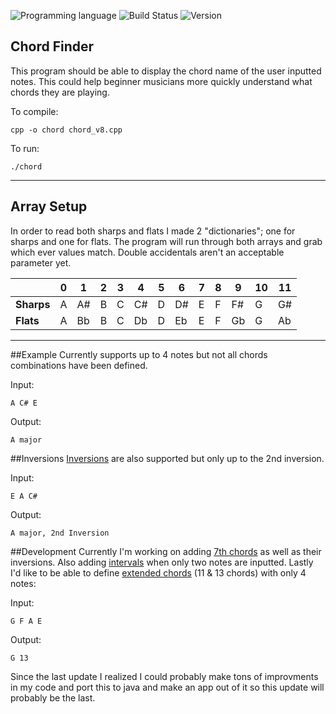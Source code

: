 <!-- using shields.io for status buttons -->
![Programming language](https://img.shields.io/badge/Language-C++-black.svg)
![Build Status](https://img.shields.io/badge/Build-Passing-green.svg)
![Version](https://img.shields.io/badge/Version-v0.8-blue.svg?style=flat)


## Chord Finder

This program should be able to display the chord name of the user inputted notes.
This could help beginner musicians more quickly understand what chords they are playing.

To compile:

    cpp -o chord chord_v8.cpp

To run:

    ./chord
    
    
---
## Array Setup
In order to read both sharps and flats I made 2 "dictionaries"; one for sharps and one for flats.
The program will run through both arrays and grab which ever values match. Double accidentals aren't an acceptable parameter yet.

|  | 0 | 1 | 2 | 3 | 4 | 5 | 6 | 7 | 8 | 9 | 10 | 11 |
| --- | --- | --- | --- | --- | --- | --- | --- | --- | --- | --- | --- | --- |
| **Sharps** | A | A# | B | C | C# | D | D# | E | F | F# | G | G# |
| **Flats** | A | Bb | B | C | Db | D | Eb | E | F | Gb | G | Ab |
---
##Example
Currently supports up to 4 notes but not all chords combinations have been defined.

Input:

	A C# E
	
Output:

	A major

##Inversions
[Inversions](https://en.wikipedia.org/wiki/Inversion_(music)#Chords) are also supported but only up to the 2nd inversion.

Input:

	E A C#
	
Output:

	A major, 2nd Inversion
	
##Development
Currently I'm working on adding [7th chords](https://en.wikipedia.org/wiki/Seventh_chord) as well as their inversions. Also adding [intervals](https://en.wikipedia.org/wiki/Interval_(music)) when only two notes are inputted. Lastly I'd like to be able to define [extended chords](https://en.wikipedia.org/wiki/Extended_chord) (11 & 13 chords) with only 4 notes:

Input:

	G F A E
	
Output:

	G 13
	
Since the last update I realized I could probably make tons of improvments in my code and port this to java and make an app out of it so this update will probably be the last.
